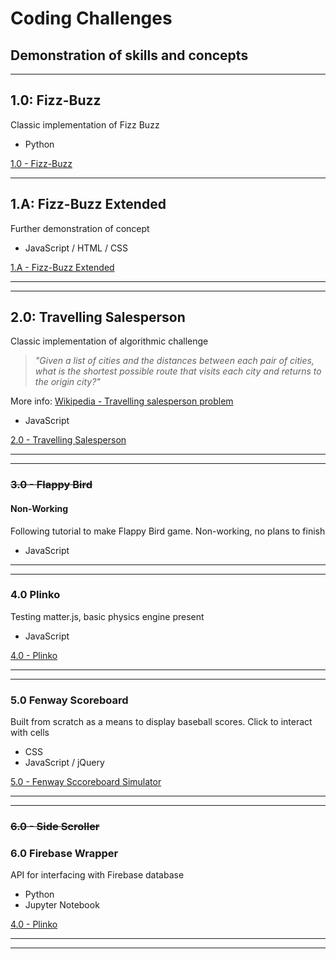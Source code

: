 # Coding Challenges
## Demonstration of skills and concepts
----

## 1.0: Fizz-Buzz
Classic implementation of Fizz Buzz
+   Python

[1.0 - Fizz-Buzz](/1_FizzBuzz)

---

## 1.A: Fizz-Buzz Extended
Further demonstration of concept
+   JavaScript / HTML / CSS

[1.A - Fizz-Buzz Extended](1_FizzBuzz/1A_Fizzbuzz_Extended)

---

---


## 2.0: Travelling Salesperson
Classic implementation of algorithmic challenge

>*"Given a list of cities and the distances between each pair of cities, what is the shortest possible route that visits each city and returns to the origin city?"*

More info: [Wikipedia - Travelling salesperson problem](https://en.wikipedia.org/wiki/Travelling_salesman_problem)
+   JavaScript

[2.0 - Travelling Salesperson](2_TravellingSales)

---

---


### ~~3.0 - Flappy Bird~~
#### Non-Working
Following tutorial to make Flappy Bird game. Non-working, no plans to finish
+   JavaScript

---

---

### 4.0 Plinko
Testing matter.js, basic physics engine present
+   JavaScript

[4.0 - Plinko](4_Plinko)

---

---

### 5.0 Fenway Scoreboard
Built from scratch as a means to display baseball scores. Click to interact with cells

+   CSS
+   JavaScript / jQuery

[5.0 - Fenway Sccoreboard Simulator](5_Fenway_Scoreboard)

---

---
### ~~6.0 - Side Scroller~~
### 6.0 Firebase Wrapper
API for interfacing with Firebase database
+ Python
+ Jupyter Notebook

[4.0 - Plinko](6_Plinko)

---

---
